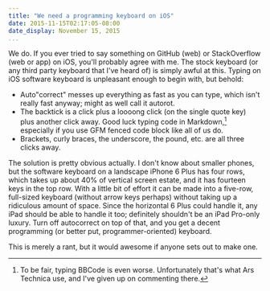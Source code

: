 ```yaml
---
title: "We need a programming keyboard on iOS"
date: 2015-11-15T02:17:05-08:00
date_display: November 15, 2015
...
```


We do. If you ever tried to say something on GitHub (web) or StackOverflow (web or app) on iOS, you'll probably agree with me. The stock keyboard (or any third party keyboard that I've heard of) is simply awful at this. Typing on iOS software keyboard is unpleasant enough to begin with, but behold:

* Auto"correct" messes up everything as fast as you can type, which isn't really fast anyway; might as well call it autorot.
* The backtick is a click plus a loooong click (on the single quote key) plus another click away. Good luck typing code in Markdown,[^bbcode] especially if you use GFM fenced code block like all of us do.
* Brackets, curly braces, the underscore, the pound, etc. are all three clicks away.

The solution is pretty obvious actually. I don't know about smaller phones, but the software keyboard on a landscape iPhone 6 Plus has four rows, which takes up about 40% of vertical screen estate, and it has fourteen keys in the top row. With a little bit of effort it can be made into a five-row, full-sized keyboard (without arrow keys perhaps) without taking up a ridiculous amount of space. Since the horizontal 6 Plus could handle it, any iPad should be able to handle it too; definitely shouldn't be an iPad Pro-only luxury. Turn off autocorrect on top of that, and you get a decent programming (or better put, programmer-oriented) keyboard.

This is merely a rant, but it would awesome if anyone sets out to make one.

[^bbcode]: To be fair, typing BBCode is even worse. Unfortunately that's what Ars Technica use, and I've given up on commenting there.
